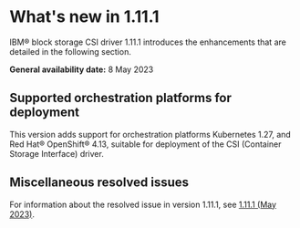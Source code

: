 # What's new in 1.11.1

IBM® block storage CSI driver 1.11.1 introduces the enhancements that are detailed in the following section.

**General availability date:** 8 May 2023

## Supported orchestration platforms for deployment

This version adds support for orchestration platforms Kubernetes 1.27, and Red Hat® OpenShift® 4.13, suitable for deployment of the CSI (Container Storage Interface) driver.

## Miscellaneous resolved issues

For information about the resolved issue in version 1.11.1, see [1.11.1 (May 2023)](changelog_1.11.1.md).